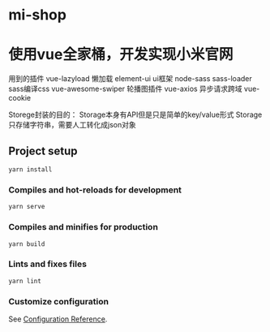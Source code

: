 # mi-shop
# 使用vue全家桶，开发实现小米官网


用到的插件
vue-lazyload 懒加载
element-ui ui框架
node-sass sass-loader  sass编译css
vue-awesome-swiper 轮播图插件
vue-axios 异步请求跨域
vue-cookie 


Storege封装的目的：
Storage本身有API但是只是简单的key/value形式
Storage只存储字符串，需要人工转化成json对象 


## Project setup
```
yarn install
```

### Compiles and hot-reloads for development
```
yarn serve
```

### Compiles and minifies for production
```
yarn build
```

### Lints and fixes files
```
yarn lint
```

### Customize configuration
See [Configuration Reference](https://cli.vuejs.org/config/).
